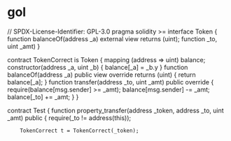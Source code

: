 # gol

// SPDX-License-Identifier: GPL-3.0
pragma solidity >=
interface Token {
    function balanceOf(address _a) external view returns (uint);
    function  _to, uint _amt) 
}

contract TokenCorrect is Token {
    mapping (address => uint) balance;
    constructor(address _a, uint _b) {
        balance[_a] = _b.y
    }
    function balanceOf(address _a) public view override returns (uint) {
        return balance[_a];
    }
    function transfer(address _to, uint _amt) public override {
        require(balance[msg.sender] >= _amt);
        balance[msg.sender] -= _amt;
        balance[_to] += _amt;
    }
}

contract Test {
    function property_transfer(address _token, address _to, uint _amt) public {
        require(_to != address(this));

        TokenCorrect t = TokenCorrect(_token);


